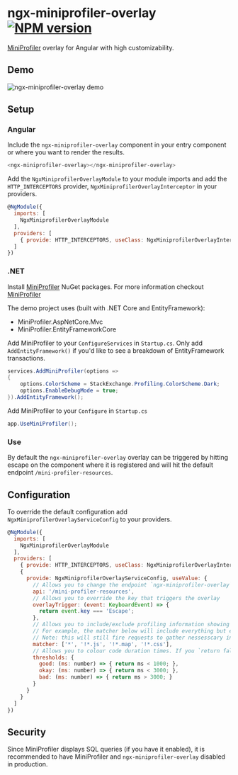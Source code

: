# ngx-miniprofiler-overlay [![NPM version](https://img.shields.io/npm/v/ngx-miniprofiler-overlay.svg?style=flat)](https://www.npmjs.com/package/ngx-miniprofiler-overlay)
[MiniProfiler](https://miniprofiler.com/) overlay for Angular with high customizability.


## Demo
![ngx-miniprofiler-overlay demo](https://i.imgur.com/9j7ZvhP.png)

## Setup
### Angular
Include the `ngx-miniprofiler-overlay` component in your entry component or where you want to render the results.
```javascript
<ngx-miniprofiler-overlay></ngx-miniprofiler-overlay>
```
Add the `NgxMiniprofilerOverlayModule` to your module imports and add the `HTTP_INTERCEPTORS` provider, `NgxMiniprofilerOverlayInterceptor` in your providers.
```javascript
@NgModule({
  imports: [
    NgxMiniprofilerOverlayModule
  ],
  providers: [
    { provide: HTTP_INTERCEPTORS, useClass: NgxMiniprofilerOverlayInterceptor, multi: true }
  ]
})
```

### .NET
Install [MiniProfiler](https://miniprofiler.com/) NuGet packages. For more information checkout [MiniProfiler](https://miniprofiler.com/)

The demo project uses (built with .NET Core and EntityFramework):
- MiniProfiler.AspNetCore.Mvc
- MiniProfiler.EntityFrameworkCore

Add MiniProfiler to your `ConfigureServices` in `Startup.cs`. Only add `AddEntityFramework()` if you'd like to see a breakdown of EntityFramework transactions.
```c#
services.AddMiniProfiler(options =>
{
    options.ColorScheme = StackExchange.Profiling.ColorScheme.Dark;
    options.EnableDebugMode = true;
}).AddEntityFramework();
```

Add MiniProfiler to your `Configure` in `Startup.cs`
```c#
app.UseMiniProfiler();
```

### Use
By default the `ngx-miniprofiler-overlay` overlay can be triggered by hitting escape on the component where it is registered and will hit the default endpoint `/mini-profiler-resources`.

## Configuration
To override the default configuration add `NgxMiniprofilerOverlayServiceConfig` to your providers.
```javascript
@NgModule({
  imports: [
    NgxMiniprofilerOverlayModule
  ],
  providers: [
    { provide: HTTP_INTERCEPTORS, useClass: NgxMiniprofilerOverlayInterceptor, multi: true },
    {
      provide: NgxMiniprofilerOverlayServiceConfig, useValue: {
        // Allows you to change the endpoint `ngx-miniprofiler-overlay` hits
        api: '/mini-profiler-resources',
        // Allows you to override the key that triggers the overlay
        overlayTrigger: (event: KeyboardEvent) => {
          return event.key === 'Escape';
        },
        // Allows you to include/exclude profiling information showing up on the UI
        // For example, the matcher below will include everything but endpoints ending with .js, .map and .css
        // Note: this will still fire requests to gather nessesscary information to stop requests to specific endpoints, update Miniprofiler options in backend
        matcher: ['*', '!*.js', '!*.map', '!*.css'],
        // Allows you to colour code duration times. If you `return false`, colour coding will be disabled
        thresholds: {
          good: (ms: number) => { return ms < 1000; },
          okay: (ms: number) => { return ms < 3000; },
          bad: (ms: number) => { return ms > 3000; }
        }
      }
    }
  ]
})
```

## Security
Since MiniProfiler displays SQL queries (if you have it enabled), it is recommended to have MiniProfiler and `ngx-miniprofiler-overlay` disabled in production.